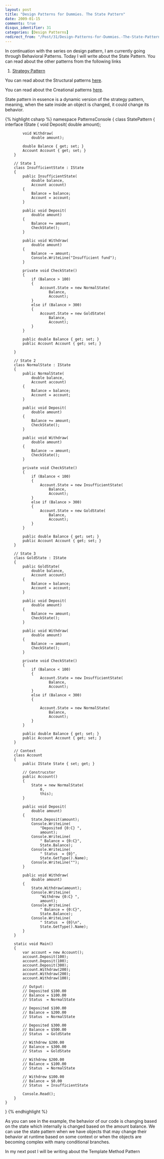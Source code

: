 ```yaml
---
layout: post
title: "Design Patterns for Dummies. The State Pattern"
date: 2009-01-15
comments: true
disqus_identifier: 31
categories: [Design Patterns]
redirect_from: "/Post/31/Design-Patterns-for-Dummies.-The-State-Pattern.aspx/"
---
```

In continuation with the series on design pattern, I am currently going
through Behavioral Patterns. Today I will write about the State Pattern.
You can read about the other patterns from the following links

1.  [Strategy
    Pattern](/2009/01/12/Design-Patterns-for-Dummies.-The-Strategy-Pattern/)

You can read about the Structural patterns
[here](/2008/12/15/Structural-Design-Patterns/).

You can read about the Creational patterns
[here](/2009/01/12/Creational-Design-Patterns/).

State pattern in essence is a dynamic version of the strategy pattern,
meaning, when the sate inside an object is changed, it could change its
behavior.

{% highlight csharp %}
namespace PatternsConsole
{
    class StatePattern
    {
        interface IState
        {
            void Deposit(
                double amount);

            void Withdraw(
                double amount);

            double Balance { get; set; }
            Account Account { get; set; }
        }

        // State 1
        class InsufficientState : IState
        {
            public InsufficientState(
                double balance,
                Account account)
            {
                Balance = balance;
                Account = account;
            }

            public void Deposit(
                double amount)
            {
                Balance += amount;
                CheckState();
            }

            public void Withdraw(
                double amount)
            {
                Balance -= amount;
                Console.WriteLine("Insufficient fund");
            }

            private void CheckState()
            {
                if (Balance > 100)
                {
                    Account.State = new NormalState(
                        Balance,
                        Account);
                }
                else if (Balance > 300)
                {
                    Account.State = new GoldState(
                        Balance,
                        Account);
                }
            }

            public double Balance { get; set; }
            public Account Account { get; set; }

        }

        // State 2
        class NormalState : IState
        {
            public NormalState(
                double balance,
                Account account)
            {
                Balance = balance;
                Account = account;
            }

            public void Deposit(
                double amount)
            {
                Balance += amount;
                CheckState();
            }

            public void Withdraw(
                double amount)
            {
                Balance -= amount;
                CheckState();
            }

            private void CheckState()
            {
                if (Balance < 100)
                {
                    Account.State = new InsufficientState(
                        Balance,
                        Account);
                }
                else if (Balance > 300)
                {
                    Account.State = new GoldState(
                        Balance,
                        Account);
                }
            }

            public double Balance { get; set; }
            public Account Account { get; set; }
        }

        // State 3
        class GoldState : IState
        {
            public GoldState(
                double balance,
                Account account)
            {
                Balance = balance;
                Account = account;
            }

            public void Deposit(
                double amount)
            {
                Balance += amount;
                CheckState();
            }

            public void Withdraw(
                double amount)
            {
                Balance -= amount;
                CheckState();
            }

            private void CheckState()
            {
                if (Balance < 100)
                {
                    Account.State = new InsufficientState(
                        Balance,
                        Account);
                }
                else if (Balance < 300)
                {

                    Account.State = new NormalState(
                        Balance,
                        Account);
                }
            }

            public double Balance { get; set; }
            public Account Account { get; set; }
        }

        // Context
        class Account
        {
            public IState State { set; get; }

            // Construcstor
            public Account()
            {
                State = new NormalState(
                    0,
                    this);
            }

            public void Deposit(
                double amount)
            {
                State.Deposit(amount);
                Console.WriteLine(
                    "Deposited {0:C} ",
                    amount);
                Console.WriteLine(
                    " Balance = {0:C}",
                    State.Balance);
                Console.WriteLine(
                    " Status  = {0}",
                    State.GetType().Name);
                Console.WriteLine("");
            }

            public void Withdraw(
                double amount)
            {
                State.Withdraw(amount);
                Console.WriteLine(
                    "Withdrew {0:C} ",
                    amount);
                Console.WriteLine(
                    " Balance = {0:C}",
                    State.Balance);
                Console.WriteLine(
                    " Status  = {0}\n",
                    State.GetType().Name);
            }
        }

        static void Main()
        {
            var account = new Account();
            account.Deposit(100);
            account.Deposit(100);
            account.Deposit(300);
            account.Withdraw(200);
            account.Withdraw(200);
            account.Withdraw(100);
            
            // Output:
            // Deposited $100.00
            // Balance = $100.00
            // Status  = NormalState

            // Deposited $100.00
            // Balance = $200.00
            // Status  = NormalState

            // Deposited $300.00
            // Balance = $500.00
            // Status  = GoldState

            // Withdrew $200.00
            // Balance = $300.00
            // Status  = GoldState

            // Withdrew $200.00
            // Balance = $100.00
            // Status  = NormalState

            // Withdrew $100.00
            // Balance = $0.00
            // Status  = InsufficientState

            Console.Read();
        }
    }
}
{% endhighlight %}

As you can see in the example, the behavior of our code is changing
based on the state which internally is changed based on the amount
balance. We can use the state pattern when we have objects that may
change their behavior at runtime based on some context or when the
objects are becoming complex with many conditional branches.

In my next post I will be writing about the Template Method Pattern

